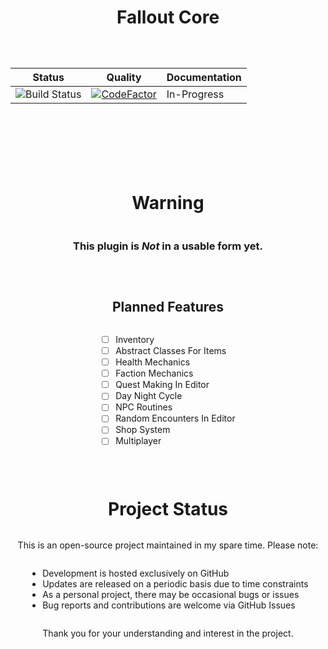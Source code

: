 ﻿<div style="display: flex; justify-content: center; align-items: center; flex-direction: column;">

# Fallout Core
___

|                                                                                Status                                                                                 | Quality                                                                                                                                                   | Documentation |
|:---------------------------------------------------------------------------------------------------------------------------------------------------------------------:|-----------------------------------------------------------------------------------------------------------------------------------------------------------|---------------|
| ![Build Status](https://img.shields.io/endpoint?url=https://gist.githubusercontent.com/spacemex/265083e784c36d7e25b4fe8415ba7a56/raw/unreal_plugin_build_status.json) | [![CodeFactor](https://www.codefactor.io/repository/github/spacemex/falloutcore/badge)](https://www.codefactor.io/repository/github/spacemex/falloutcore) | In-Progress   |
___
#
# Warning
### This plugin is *Not* in a usable form yet.

---
## Planned Features
 - [ ] Inventory
 - [ ] Abstract Classes For Items
 - [ ] Health Mechanics
 - [ ] Faction Mechanics
 - [ ] Quest Making In Editor
 - [ ] Day Night Cycle
 - [ ] NPC Routines
 - [ ] Random Encounters In Editor
 - [ ] Shop System
 - [ ] Multiplayer

___
# Project Status

This is an open-source project maintained in my spare time. Please note:

- Development is hosted exclusively on GitHub
- Updates are released on a periodic basis due to time constraints
- As a personal project, there may be occasional bugs or issues
- Bug reports and contributions are welcome via GitHub Issues

Thank you for your understanding and interest in the project.

</div>
